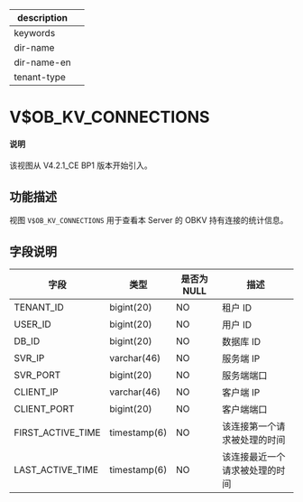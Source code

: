 |description||
|---|---|
|keywords||
|dir-name||
|dir-name-en||
|tenant-type||

# V$OB_KV_CONNECTIONS

<main id="notice" type='explain'>
  <h4>说明</h4>
  <p>该视图从 V4.2.1_CE BP1 版本开始引入。</p>
</main>

## 功能描述

视图 `V$OB_KV_CONNECTIONS` 用于查看本 Server 的 OBKV 持有连接的统计信息。

## 字段说明

| **字段** | **类型** | **是否为 NULL** | **描述** |
| ---- | ---- | ---- | ---- |
| TENANT_ID         | bigint(20)   | NO   |  租户 ID   |
| USER_ID           | bigint(20)   | NO   |  用户 ID   |
| DB_ID             | bigint(20)   | NO   |  数据库 ID   |
| SVR_IP            | varchar(46)  | NO   |  服务端 IP  |
| SVR_PORT          | bigint(20)   | NO   |  服务端端口   |
| CLIENT_IP         | varchar(46)  | NO   |  客户端 IP   |
| CLIENT_PORT       | bigint(20)   | NO   |  客户端端口   |
| FIRST_ACTIVE_TIME | timestamp(6) | NO   |  该连接第一个请求被处理的时间   |
| LAST_ACTIVE_TIME  | timestamp(6) | NO   |  该连接最近一个请求被处理的时间  |
